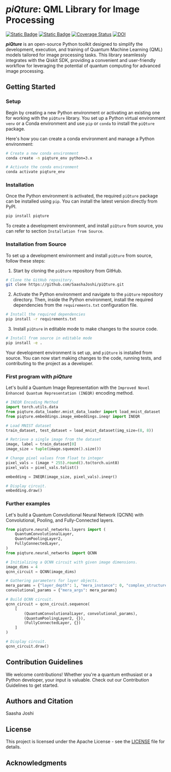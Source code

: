 # _**piQture**_: QML Library for Image Processing

<!---
<p align="center">
     <img src="graphics/piqture-logo.png" alt="piqture-logo" width="350"/>
 </p>
 -->

[![Static Badge](https://img.shields.io/badge/license-Apache_2.0-yellow?label=license&color=yellow&link=https%3A%2F%2Fgithub.com%2FSaashaJoshi%2FpiQture%2FLICENSE)](https://github.com/SaashaJoshi/piQture/blob/main/LICENSE)
[![Static Badge](https://img.shields.io/badge/release-v0.1-orange?label=release&color=orange&link=https%3A%2F%2Fgithub.com%2FSaashaJoshi%2FpiQture%2Fpiqture%2Fversion.txt)](https://github.com/SaashaJoshi/piQture/blob/main/piqture/version.txt)
[![Coverage Status](https://coveralls.io/repos/github/SaashaJoshi/piQture/badge.svg?branch=main)](https://coveralls.io/github/SaashaJoshi/piQture?branch=main)
[![DOI](https://zenodo.org/badge/DOI/10.5281/zenodo.12577095.svg)](https://doi.org/10.5281/zenodo.13625704)

_**piQture**_ is an open-source Python toolkit designed to simplify the development, execution, and training of Quantum Machine Learning (QML) models tailored for image processing tasks. This library seamlessly integrates with the Qiskit SDK, providing a convenient and user-friendly workflow for leveraging the potential of quantum computing for advanced image processing.


## Getting Started

### Setup


Begin by creating a new Python environment or activating an existing one for working with the `piQture` library. You set up a Python virtual environment `venv` or a Conda environment and use `pip` or `conda` to install the `piQture` package.

Here's how you can create a conda environment and manage a Python environment:

```bash
# Create a new conda environment
conda create -n piqture_env python=3.x

# Activate the conda environment
conda activate piqture_env
```

### Installation

Once the Python environment is activated, the required `piQture` package can be installed using `pip`. You can install the latest version directly from PyPI.

```bash
pip install piqture
```

To create a development environment, and install `piQture` from source, you can refer to section `Installation from Source`.


### Installation from Source

To set up a development environment and install `piQture` from source, follow these steps:

1. Start by cloning the `piQture` repository from GitHub.

```bash
# Clone the GitHub repository.
git clone https://github.com/SaashaJoshi/piQture.git
```

2. Activate the Python environment and navigate to the `piQture` repository directory. Then, inside the Python environment, install the required dependencies from the `requirements.txt` configuration file.

```bash
# Install the required dependencies
pip install -r requirements.txt
```

3. Install `piQture` in editable mode to make changes to the source code.

```bash
# Install from source in editable mode
pip install -e .
```

Your development environment is set up, and `piQture` is installed from source. You can now start making changes to the code, running tests, and contributing to the project as a developer.



### First program with _piQture_

Let's build a Quantum Image Representation with the `Improved Novel Enhanced Quantum Representation (INEQR)` encoding method.

```python
# INEQR Encoding Method
import torch.utils.data
from piqture.data_loader.mnist_data_loader import load_mnist_dataset
from piqture.embeddings.image_embeddings.ineqr import INEQR

# Load MNIST dataset
train_dataset, test_dataset = load_mnist_dataset(img_size=(8, 8))

# Retrieve a single image from the dataset
image, label = train_dataset[0]
image_size = tuple(image.squeeze().size())

# Change pixel values from float to integer
pixel_vals = (image * 255).round().to(torch.uint8)
pixel_vals = pixel_vals.tolist()

embedding = INEQR(image_size, pixel_vals).ineqr()

# Display circuit.
embedding.draw()
```

### Further examples

Let's build a Quantum Convolutional Neural Network (QCNN) with Convolutional, Pooling, and Fully-Connected layers.

```python
from piqture.neural_networks.layers import (
    QuantumConvolutionalLayer,
    QuantumPoolingLayer2,
    FullyConnectedLayer,
)
from piqture.neural_networks import QCNN

# Initializing a QCNN circuit with given image dimensions.
image_dims = 4
qcnn_circuit = QCNN(image_dims)

# Gathering parameters for layer objects.
mera_params = {"layer_depth": 1, "mera_instance": 0, "complex_structure": False}
convolutional_params = {"mera_args": mera_params}

# Build QCNN circuit.
qcnn_circuit = qcnn_circuit.sequence(
    [
        (QuantumConvolutionalLayer, convolutional_params),
        (QuantumPoolingLayer2, {}),
        (FullyConnectedLayer, {})
    ]
)

# Display circuit.
qcnn_circuit.draw()
```


## Contribution Guidelines

We welcome contributions! Whether you're a quantum enthusiast or a Python developer, your input is valuable. Check out our Contribution Guidelines to get started.

## Authors and Citation

Saasha Joshi

## License

This project is licensed under the Apache License - see the [LICENSE](https://github.com/SaashaJoshi/quantum-image-processing/blob/main/LICENSE) file for details.

## Acknowledgments
